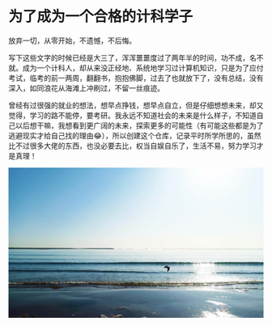 # 为了成为一个合格的计科学子
放弃一切，从零开始，不遗憾，不后悔。

写下这些文字的时候已经是大三了，浑浑噩噩度过了两年半的时间，功不成，名不就。成为一个计科人，却从来没正经地、系统地学习过计算机知识，只是为了应付考试，临考的前一两周，翻翻书，抱抱佛脚，过去了也就放下了，没有总结，没有深入，如同浪花从海滩上冲刷过，不留一丝痕迹。

曾经有过很强的就业的想法，想早点挣钱，想早点自立，但是仔细想想未来，却又觉得，学习的路不能停，要考研。我永远不知道社会的未来是什么样子，不知道自己以后想干嘛，我想看到更广阔的未来，探索更多的可能性（有可能这些都是为了逃避现实才给自己找的理由😂），所以创建这个仓库，记录平时所学所思的，虽然比不过很多大佬的东西，也没必要去比，权当自娱自乐了，生活不易，努力学习才是真理！

![img](README.assets/psb)